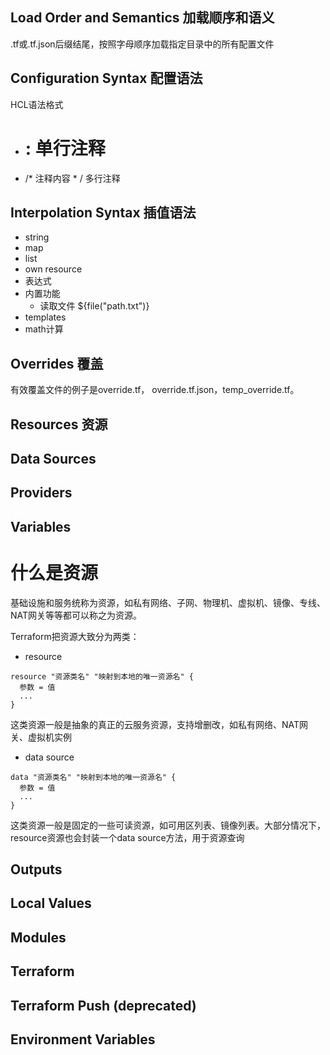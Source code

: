 ## Load Order and Semantics 加载顺序和语义
.tf或.tf.json后缀结尾，按照字母顺序加载指定目录中的所有配置文件
## Configuration Syntax 配置语法
HCL语法格式
- # : 单行注释
- /* 注释内容 * / 多行注释

## Interpolation Syntax 插值语法
- string
- map
- list
- own resource
- 表达式
- 内置功能
  - 读取文件  ${file("path.txt")}
- templates
- math计算

## Overrides 覆盖
有效覆盖文件的例子是override.tf， override.tf.json，temp_override.tf。
## Resources 资源

## Data Sources
## Providers
## Variables
# 什么是资源
基础设施和服务统称为资源，如私有网络、子网、物理机、虚拟机、镜像、专线、NAT网关等等都可以称之为资源。

Terraform把资源大致分为两类：
- resource
```
resource "资源类名" "映射到本地的唯一资源名" {
  参数 = 值
  ...
}
```
这类资源一般是抽象的真正的云服务资源，支持增删改，如私有网络、NAT网关、虚拟机实例

- data source
```
data "资源类名" "映射到本地的唯一资源名" {
  参数 = 值
  ...
}
```
这类资源一般是固定的一些可读资源，如可用区列表、镜像列表。大部分情况下，resource资源也会封装一个data source方法，用于资源查询


## Outputs
## Local Values
## Modules
## Terraform
## Terraform Push (deprecated)
## Environment Variables
